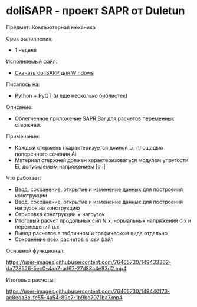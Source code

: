 # doliSAPR - проект SAPR от Duletun
Предмет: Компьютерная механика

Срок выполнения:
- 1 неделя

Исполняемый файл:
- [Скачать doliSARP для Windows](https://github.com/Duletun/doliSAPR/releases/tag/1.0)

Писалось на: 
- Python + PyQT (и еще несколько библиотек)

Описание:
- Облегченное приложение SAPR Bar для расчетов переменных стержней.

Примечание:
- Каждый стержень i характеризуется длиной Li, площадью поперечного сечения Ai
- Материал стержней должен характеризоваться модулем упругости Ei, допускаемым напряжением [σ i]

Что работает:
- Ввод, сохранение, открытие и изменение данных для построения конструкции
- Ввод, сохранение, открытие и изменение данных для построения нагрузок на конструкцию
- Отрисовка конструкции + нагрузок
- Итоговый расчет продольных сил N.x, нормальных напряжений σ.x и перемещений u.x
- Вывод расчетов в табличном и графическом виде отдельно
- Сохранение всех расчетов в .csv файл

Основной функционал:

https://user-images.githubusercontent.com/76465730/149433362-da728526-5ec0-4aa7-ad67-27d88a4e83d2.mp4

Итоговые расчеты:

https://user-images.githubusercontent.com/76465730/149440173-ac8eda3e-fe55-4a54-89c7-1b9bd7071ba7.mp4



